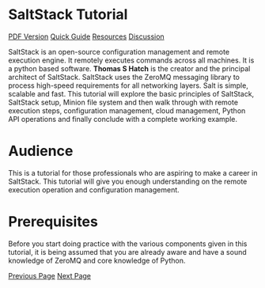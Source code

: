 # SaltStack Tutorial
[PDF Version](../saltstack/saltstack_pdf_version.md)
[Quick Guide](../saltstack/saltstack_quick_guide.md)
[Resources](../saltstack/saltstack_useful_resources.md)
[Discussion](../saltstack/saltstack_discussion.md)

SaltStack is an open-source configuration management and remote execution engine. It remotely executes commands across all machines. It is a python based software. **Thomas S Hatch** is the creator and the principal architect of SaltStack. SaltStack uses the ZeroMQ messaging library to process high-speed requirements for all networking layers. Salt is simple, scalable and fast. This tutorial will explore the basic principles of SaltStack, SaltStack setup, Minion file system and then walk through with remote execution steps, configuration management, cloud management, Python API operations and finally conclude with a complete working example.

# Audience
This is a tutorial for those professionals who are aspiring to make a career in SaltStack. This tutorial will give you enough understanding on the remote execution operation and configuration management.

# Prerequisites
Before you start doing practice with the various components given in this tutorial, it is being assumed that you are already aware and have a sound knowledge of ZeroMQ and core knowledge of Python.


[Previous Page](../saltstack/index.md) [Next Page](../saltstack/saltstack_overview.md) 
